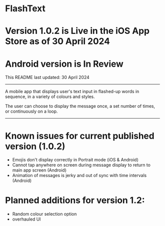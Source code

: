 # FlashText

# Version 1.0.2 is Live in the iOS App Store as of 30 April 2024

# Android version is In Review

This README last updated: 30 April 2024

---

A mobile app that displays user's text input in flashed-up words in sequence, in a variety of colours and styles.

The user can choose to display the message once, a set number of times, or continuously on a loop.

---

# Known issues for current published version (1.0.2)

- Emojis don't display correctly in Portrait mode (iOS & Android)
- Cannot tap anywhere on screen during message display to return to main app screen (Android)
- Animation of messages is jerky and out of sync with time intervals (Android)

# Planned additions for version 1.2:

- Random colour selection option
- overhauled UI
